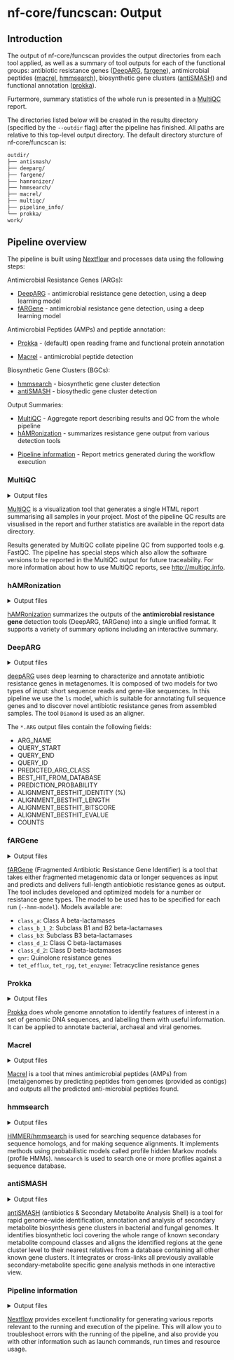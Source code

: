 # nf-core/funcscan: Output

## Introduction

The output of nf-core/funcscan provides the output directories from each tool applied, as well as a summary of tool outputs for each of the functional groups: antibiotic resistance genes ([DeepARG](https://bitbucket.org/gusphdproj/deeparg-ss/src/master/), [fargene](https://github.com/fannyhb/fargene)), antimicrobial peptides ([macrel](https://github.com/BigDataBiology/macrel), [hmmsearch](http://hmmer.org)), biosynthetic gene clusters ([antiSMASH](https://docs.antismash.secondarymetabolites.org)) and functional annotation ([prokka](https://github.com/tseemann/prokka)).

Furtermore, summary statistics of the whole run is presented in a [MultiQC](http://multiqc.info) report.

The directories listed below will be created in the results directory (specified by the `--outdir` flag) after the pipeline has finished. All paths are relative to this top-level output directory. The default directory sturcture of nf-core/funcscan is:

<!--
```bash
outdir/
#├── acep/
#├── ai4amp/
├── antismash/
#├── amplify/
#├── ampir/
#├── combiamp/
├── deeparg/
#├── ensembleamppred/
├── fargene/
├── hamronizer/
├── hmmsearch/
├── macrel/
├── multiqc/
#├── neubi/
├── pipeline_info/
├── prokka/
#└── rgi/
work/
``` 
-->
```bash
outdir/
├── antismash/
├── deeparg/
├── fargene/
├── hamronizer/
├── hmmsearch/
├── macrel/
├── multiqc/
├── pipeline_info/
└── prokka/
work/
```

## Pipeline overview

The pipeline is built using [Nextflow](https://www.nextflow.io/) and processes data using the following steps:

Antimicrobial Resistance Genes (ARGs):
* [DeepARG](#deeparg) - antimicrobial resistance gene detection, using a deep learning model
* [fARGene](#fargene) - antimicrobial resistance gene detection, using a deep learning model
<!--* [rgi](#rgi) - antimicrobial resistance gene detection, based on alignment to the CARD database-->

Antimicrobial Peptides (AMPs) and peptide annotation:
* [Prokka](#prokka) - (default) open reading frame and functional protein annotation
<!--* [prodigal](#prodigal) - (optional: replaces prokka) open reading frame annotation-->
<!--* [acep](#acep) - antimicrobial peptide detection-->
<!--* [ai4amp](#ai4amp) - antimicrobial peptide detection-->
<!--* [ampir](#ampir) - antimicrobial peptide detection-->
<!--* [amplify](#amplify) - antimicrobial peptide detection-->
<!--* [EnsembleAMPPred](#ensembleamppred) - antimicrobial peptide detection-->
* [Macrel](#macrel) - antimicrobial peptide detection
<!--* [neubi](#neubi) - antimicrobial peptide detection-->

Biosynthetic Gene Clusters (BGCs):
* [hmmsearch](#hmmsearch) - biosynthetic gene cluster detection
* [antiSMASH](#antismash) - biosythedic gene cluster detection

Output Summaries:
* [MultiQC](#multiqc) - Aggregate report describing results and QC from the whole pipeline
* [hAMRonization](#hamronization) - summarizes resistance gene output from various detection tools
<!--* [combiAMP](#combiamp) - summarizes antimicrobial peptide detection output-->
<!--* [comBGC](#combgc) - PRELIMINARY TOOL NAME - summarizes biosynthetic gene cluster detection output-->
* [Pipeline information](#pipeline-information) - Report metrics generated during the workflow execution

### MultiQC

<details markdown="1">
<summary>Output files</summary>

* `multiqc/`
    * `multiqc_report.html`: a standalone HTML file that can be viewed in your web browser.
    * `multiqc_data/`: directory containing parsed statistics from the different tools used in the pipeline.
    * `multiqc_plots/`: directory containing static images from the report in various formats.

</details>

[MultiQC](http://multiqc.info) is a visualization tool that generates a single HTML report summarising all samples in your project. Most of the pipeline QC results are visualised in the report and further statistics are available in the report data directory.

Results generated by MultiQC collate pipeline QC from supported tools e.g. FastQC. The pipeline has special steps which also allow the software versions to be reported in the MultiQC output for future traceability. For more information about how to use MultiQC reports, see <http://multiqc.info>.

### hAMRonization

<details markdown="1">
<summary>Output files</summary>

* `hamronization/` one of the following:
    * `hamronization_combined_report.json`: summarized output in .json format
    * `hamronization_combined_report.tsv`: summarized output in .tsv format
    * `hamronization_combined_report.html`: interactive output in .html format

</details>

[hAMRonization](https://github.com/pha4ge/hAMRonization) summarizes the outputs of the **antimicrobial resistance gene** detection tools (DeepARG, fARGene) into a single unified format. It supports a variety of summary options including an interactive summary.

<!--### CombiAMP

<details markdown="1">
<summary>Output files</summary>

* `combiamp/`
    * `output1`: xxx
    * `output2/`: xxx

</details>

[CombiAMP](https://link-to-tool-page.org) xxx tool description here xxx SUMMARY of AMP tools' output
-->

<!--### ComBGC

<details markdown="1">
<summary>Output files</summary>

* `combiamp/`
    * `output1`: xxx
    * `output2/`: xxx

</details>

[ComBGC](https://link-to-tool-page.org) xxx tool description here xxx SUMMARY of BGC tools' output
-->

### DeepARG

<details markdown="1">
<summary>Output files</summary>

* `deeparg/`
    * `db/`: contains diamond, data, database and model information
    * `predict/`:
        * `*.align.daa*`: Diamond alignment output.
        * `*.align.daa.tsv`: Diamond alignment output as .tsv.
        * `*.mapping.ARG`: contains the sequences with a probability >= --prob (0.8 default).
        * `*.mapping.potential.ARG`: contains the sequences with a probability < --prob (0.8 default).

</details>

[deepARG](https://bitbucket.org/gusphdproj/deeparg-ss/src/master/) uses deep learning to characterize and annotate antibiotic resistance genes in metagenomes. It is composed of two models for two types of input: short sequence reads and gene-like sequences. In this pipeline we use the `ls` model, which is suitable for annotating full sequence genes and to discover novel antibiotic resistance genes from assembled samples. The tool `Diamond` is used as an aligner. 

The `*.ARG` output files contain the following fields:

* ARG_NAME
* QUERY_START
* QUERY_END
* QUERY_ID
* PREDICTED_ARG_CLASS
* BEST_HIT_FROM_DATABASE
* PREDICTION_PROBABILITY
* ALIGNMENT_BESTHIT_IDENTITY (%)
* ALIGNMENT_BESTHIT_LENGTH
* ALIGNMENT_BESTHIT_BITSCORE
* ALIGNMENT_BESTHIT_EVALUE
* COUNTS

### fARGene

<details markdown="1">
<summary>Output files</summary>

* `fargene/`
    * `fargene_analysis.log`: Contains the output that Fargene produced during its run
    * `<sample_name>/`:
        * `hmmsearchresults/`: Contains the output from hmmsearch.
        * `predictedGenes/`: 
            * `*-filtered.fasta`: nucleotide sequences of predicted ARGs.
            * `*-filtered-peptides.fasta`: aminoacid sequences of predicted ARGs.
        * `results_summary.txt`: Text summary of run results, listing predicted genes and ORFs for each input file.
        * `tmpdir/`: Contains temporary output files and fasta files.


</details>

[fARGene](https://github.com/fannyhb/fargene) (Fragmented Antibiotic Resistance Gene Identifier) is a tool that takes either fragmented metagenomic data or longer sequences as input and predicts and delivers full-length antiobiotic resistance genes as output. The tool includes developed and optimized models for a number or resistance gene types. The model to be used has to be specified for each run (`--hmm-model`). Models available are:

* `class_a`: Class A beta-lactamases
* `class_b_1_2`: Subclass B1 and B2 beta-lactamases
* `class_b3`: Subclass B3 beta-lactamases
* `class_d_1`: Class C beta-lactamases
* `class_d_2`: Class D beta-lactamases
* `qnr`: Quinolone resistance genes
* `tet_efflux`, `tet_rpg`, `tet_enzyme`: Tetracycline resistance genes

<!--### RGI

<details markdown="1">
<summary>Output files</summary>

* `rgi/`
    * `output1`: xxx
    * `output2/`: xxx

</details>

[RGI](https://github.com/arpcard/rgi) (Resistance Gene Identifier) predicts resistome(s) from protein or nucleotide data based on homology and SNP models. It uses reference data from the Comprehensive Antibiotic Resistance Database (CARD).
-->

### Prokka

<details markdown="1">
<summary>Output files</summary>

* `prokka/`
    * `<samplename>/`:
        * `*.gff`: annotation in GFF3 format, containing both sequences and annotations
        * `*.gbk`: standard Genbank file derived from the master .gff.
        * `*.fna`: Nucleotide FASTA file of the input contig sequences.
        * `*.faa`: Protein FASTA file of the translated CDS sequences.
        * `*.ffn`: Nucleotide FASTA file of all the prediction transcripts (CDS, rRNA, tRNA, tmRNA, misc_RNA).
        * `*.sqn`: An ASN1 format "Sequin" file for submission to Genbank.
        * `*.fsa`: Nucleotide FASTA file of the input contig sequences, used by "tbl2asn" to create the .sqn file.
        * `*.tbl`: Feature Table file, used by "tbl2asn" to create the .sqn file.
        * `*.err`: Unacceptable annotations - the NCBI discrepancy report.
        * `*.log`: Contains all the output that Prokka produced during its run. 
        * `*.txt`: Statistics relating to the annotated features found.
        * `*.tsv`: ab-separated file of all features.

</details>

[Prokka](https://github.com/tseemann/prokka) does whole genome annotation to identify features of interest in a set of genomic DNA sequences, and labelling them with useful information. It can be applied to annotate bacterial, archaeal and viral genomes.

<!--### Acep

<details markdown="1">
<summary>Output files</summary>

* `acep/`
    * `output1`: xxx
    * `output2/`: xxx

</details>

[Acep](no page with source code found ...) xxx tool description here xxx
-->

<!--### AI4AMP

<details markdown="1">
<summary>Output files</summary>

* `ai4amp/`
    * `output1`: xxx
    * `output2/`: xxx

</details>

[AI4AMP](https://github.com/LinTzuTang/AI4AMP_predictor) is a sequence-based antimicrobial peptides (AMP) predictor based on PC6 protein encoding method and deep learning.
-->

<!--### Ampir

<details markdown="1">
<summary>Output files</summary>

* `ampir/`
    * `output1`: xxx
    * `output2/`: xxx

</details>

[ampir](https://github.com/Legana/ampir) (antimicrobial peptide prediction in r) package was designed to predict antimicrobial peptides (AMPs) from any given size protein dataset. ampir uses a supervised statistical machine learning approach to predict AMPs. It incorporates two support vector machine classification models, “precursor” and “mature” that have been trained on publicly available antimicrobial peptide data. 
-->

<!--### AMPlify

<details markdown="1">
<summary>Output files</summary>

* `amplify/`
    * `output1`: xxx
    * `output2/`: xxx

</details>

[AMPlify](https://github.com/bcgsc/AMPlify) is an attentive deep learning model for antimicrobial peptide prediction.
-->

<!--### Ensemble-AMPPred

<details markdown="1">
<summary>Output files</summary>

* `ensembleamppred/`
    * `output1`: xxx
    * `output2/`: xxx

</details>

[Ensemble-AMPPred](no link to source code found ...) xxx tool description here xxx
-->

### Macrel

<details markdown="1">
<summary>Output files</summary>

* `macrel_contigs/`
    * `*.smorfs.faa.gz`: A zipped fasta file containing aminoacid sequences of small peptides (<100 aa, small open reading frames) showing the general gene prediction information in the contigs.
    * `*.all_orfs.faa.gz`: A zipped fasta file containing amino acid sequences showing the general gene prediction information in the contigs.
    * `prediction.gz`: A zipped file, with all predicted amps in a table format.
    * `*.md`: A readme file containing tool specific information (e.g. citations, details about the output, etc.).
    * `*_log.txt`: A log file containing the information pertaining to the run.

</details>

[Macrel](https://github.com/BigDataBiology/macrel) is a tool that mines antimicrobial peptides (AMPs) from (meta)genomes by predicting peptides from genomes (provided as contigs) and outputs all the predicted anti-microbial peptides found.

<!--### NeuBI

<details markdown="1">
<summary>Output files</summary>

* `neubi/`
    * `output1`: xxx
    * `output2/`: xxx

</details>

[NeuBI](https://github.com/nafizh/NeuBI) (Neural Bacteriocin Identifier) is a recurrent neural network based software to predict bacteriocins from protein sequences. Unlike traditional alignment based approaches such as BLAST or HMMER used by BAGEL or BACTIBASE, this is an alignment free approach towards finding novel bacteriocins. 
-->

### hmmsearch

<details markdown="1">
<summary>Output files</summary>

* `hmmersearch/`
    * `*.txt.gz`: Human readable output summarizing hmmsearch results.
    * `*.sto.gz`: Optional multiple sequence alignment (MSA) in Stockholm format.
    * `*.tbl.gz`: Optional tabular (space-delimited) summary of per-target output.
    * `*.domtbl.gz`: Optional tabular (space-delimited) summary of per-domain output.

</details>

[HMMER/hmmsearch](http://hmmer.org) is used for searching sequence databases for sequence homologs, and for making sequence alignments. It implements methods using probabilistic models called profile hidden Markov models (profile HMMs). `hmmsearch` is used to search one or more profiles against a sequence database.

### antiSMASH

<details markdown="1">
<summary>Output files</summary>

* `antismash/` most important output files:
    * `knownclusterblast/`
        * `*_c*.txt`: Tables with MIBiG hits
    * `clusterblastoutput.txt`: Raw BLAST output of known clusters previously predicted by antiSMASH using the built-in ClusterBlast algorithm
    * `knownclusterblastoutput.txt`: Raw BLAST output of known clusters of the MIBiG database.
    * `*region*.gbk`: Nucleotide sequence + annotations in GenBank file format; one file per antiSMASH hit.

</details>

[antiSMASH](https://docs.antismash.secondarymetabolites.org) (antibiotics & Secondary Metabolite Analysis Shell) is a tool for rapid genome-wide identification, annotation and analysis of secondary metabolite biosynthesis gene clusters in bacterial and fungal genomes. It identifies biosynthetic loci covering the whole range of known secondary metabolite compound classes and aligns the identified regions at the gene cluster level to their nearest relatives from a database containing all other known gene clusters. It integrates or cross-links all previously available secondary-metabolite specific gene analysis methods in one interactive view.

### Pipeline information

<details markdown="1">
<summary>Output files</summary>

* `pipeline_info/`
    * Reports generated by Nextflow: `execution_report.html`, `execution_timeline.html`, `execution_trace.txt` and `pipeline_dag.dot`/`pipeline_dag.svg`.
    * Reports generated by the pipeline: `pipeline_report.html`, `pipeline_report.txt` and `software_versions.yml`. The `pipeline_report*` files will only be present if the `--email` / `--email_on_fail` parameter's are used when running the pipeline.
    * Reformatted samplesheet files used as input to the pipeline: `samplesheet.valid.csv`.

</details>

[Nextflow](https://www.nextflow.io/docs/latest/tracing.html) provides excellent functionality for generating various reports relevant to the running and execution of the pipeline. This will allow you to troubleshoot errors with the running of the pipeline, and also provide you with other information such as launch commands, run times and resource usage.
